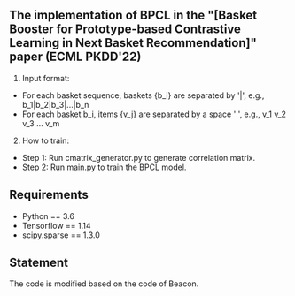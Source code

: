 
## The implementation of BPCL in the "[Basket Booster for Prototype-based Contrastive Learning in Next Basket Recommendation]" paper (ECML PKDD'22)


1. Input format:

 - For each basket sequence, baskets {b_i} are separated by '|', e.g., b_1|b_2|b_3|...|b_n
 - For each basket b_i, items {v_j} are separated by a space ' ', e.g., v_1 v_2 v_3 ... v_m

2. How to train:
 - Step 1: Run cmatrix_generator.py to generate correlation matrix. 
 - Step 2: Run main.py to train the BPCL model.


## Requirements

- Python == 3.6
- Tensorflow == 1.14
- scipy.sparse == 1.3.0


## Statement 
The code is modified based on the code of Beacon.
